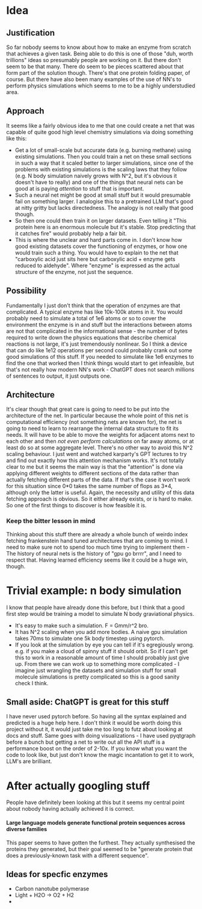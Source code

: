 # Idea 
## Justification
So far nobody seems to know about how to make an enzyme from scratch that achieves a given task. Being able to do this is one of those "duh, worth trillions" ideas so presumably people are working on it. But there don't seem to be that many.
There do seem to be pieces scattered about that form part of the solution though. There's that one protein folding paper, of course. But there have also been many examples of the use of NN's to perform physics simulations which seems to me to be a highly understudied area. 
## Approach
It seems like a fairly obvious idea to me that one could create a net that was capable of quite good high level chemistry simulations via doing something like this:
- Get a lot of small-scale but accurate data (e.g. burning methane) using existing simulations. Then you could train a net on these small sections in such a way that it scaled better to larger simulations, since one of the problems with existing simulations is the scaling laws that they follow (e.g. N body simulation naively grows with N^2, but it's obvious it doesn't have to really) and one of the things that neural nets can be good at is paying _attention_ to stuff that is important.
- Such a neural net might be good at small stuff but it would presumable fail on something larger. I analogise this to a pretrained LLM that's good at nitty gritty but lacks directedness. The analogy is not really that good though. 
- So then one could then train it on larger datasets. Even telling it "This protein here is an enormous molecule but it's stable. Stop predicting that it catches fire" would probably help a fair bit.
- This is where the unclear and hard parts come in. I don't know how good existing datasets cover the functioning of enzymes, or how one would train such a thing. You would have to explain to the net that "carboxylic acid just sits here but carboxylic acid + enzyme gets reduced to aldehyde". Where "enzyme" is expressed as the actual structure of the enzyme, not just the sequence.
## Possibility
Fundamentally I just don't think that the operation of enzymes are that complicated. A typical enzyme has like 10k-100k atoms in it. You would probably need to simulate a total of 1e6 atoms or so to cover the environment the enzyme is in and stuff but the interactions between atoms are not that complicated in the informational sense - the number of bytes required to write down the physics equations that describe chemical reactions is not large, it's just tremendously nonlinear.
So I think a device that can do like 1e12 operations per second could probably crank out some good simulations of this stuff. If you needed to simulate like 1e6 enzymes to find the one that worked then I think things would start to get infeasible, but that's not really how modern NN's work - ChatGPT does not search millions of sentences to output, it just outputs one. 
## Architecture
It's clear though that great care is going to need to be put into the architecture of the net. In particular because the whole point of this net is computational efficiency (not something nets are known for), the net is going to need to learn to rearrange the internal data structure to fit its needs. It will have to be able to move the weights for adjacent atoms next to each other and then _not even perform calculations_ on far away atoms, or at least do so at some aggregate level. There's no other way to avoid this N^2 scaling behaviour. I just went and watched karparty's GPT lectures to try and find out exactly how this attention mechanism works. It's not totally clear to me but it seems the main way is that the "attention" is done via applying different weights to different sections of the data rather than actually fetching different parts of the data. If that's the case it won't work for this situation since 0\*0 takes the same number of flops as 3\*4, although only the latter is useful.
Again, the necessity and utility of this data fetching approach is obvious. So it either already exists, or is hard to make. So one of the first things to discover is how feasible it is.
### Keep the bitter lesson in mind
Thinking about this stuff there are already a whole bunch of weirdo index fetching frankenstein hand tuned architectures that are coming to mind. I need to make sure not to spend too much time trying to implement them - The history of neural nets is the history of "gpu go brrrr", and I need to respect that. Having learned efficiency seems like it could be a huge win, though.

# Trivial example: n body simulation
I know that people have already done this before, but I think that a good first step would be training a model to simulate N body graviational physics. 
- It's easy to make such a simulation. F = Gmm/r^2 bro.
- It has N^2 scaling when you add more bodies. A naive gpu simulation takes 70ms to simulate one 5k body timestep using pytorch.
- If you look at the simulation by eye you can tell if it's egregiously wrong. e.g. if you make a cloud of spinny stuff it should orbit.
So if  I can't get this to work in a reasonable amount of time I should probably just give up. From there we can work up to something more complicated - I imagine just wrangling the datasets and simulation stuff for small molecule simulations is pretty complicated so this is a good sanity check I think.

## Small aside: ChatGPT is great for this stuff
I have never used pytorch before. So having all the syntax explained and predicted is a huge help here. I don't think it would be worth doing this project without it, it would just take me too long to futz about looking at docs and stuff. Same goes with doing visualizations - I have used pyqtgraph before a bunch but getting a net to write out all the API stuff is a performance boost on the order of 2-10x. If you know what you want the code to look like, but just don't know the magic incantation to get it to work, LLM's are brilliant.


# After actually googling stuff

People have definitely been looking at this but it seems my central point about nobody having actually achieved it is correct. 

#### Large language models generate functional protein sequences across diverse families
This paper seems to have gotten the furthest. They actually synthesised the proteins they generated, but their goal seemed to be "generate protein that does a previously-known task with a different sequence".



## Ideas for specfic enzymes
- Carbon nanotube polymerase
- Light + H2O -> O2 + H2
- 
